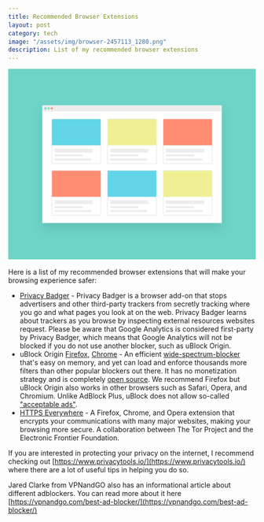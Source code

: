 ```yaml
---
title: Recommended Browser Extensions
layout: post
category: tech
image: "/assets/img/browser-2457113_1280.png"
description: List of my recommended browser extensions
---
```


![browsers](/assets/img/browser-2457113_1280.png)

Here is a list of my recommended browser extensions that will make your browsing experience safer:

<!--more-->

* [Privacy Badger](https://www.eff.org/privacybadger/) -  Privacy Badger is a browser add-on that stops advertisers and other third-party trackers from secretly tracking where you go and what pages you look at on the web. Privacy Badger learns about trackers as you browse by inspecting external resources websites request. Please be aware that Google Analytics is considered first-party by Privacy Badger, which means that Google Analytics will not be blocked if you do not use another blocker, such as uBlock Origin. 
* uBlock Origin [Firefox](https://addons.mozilla.org/firefox/addon/ublock-origin/), [Chrome](https://chrome.google.com/webstore/detail/ublock-origin/cjpalhdlnbpafiamejdnhcphjbkeiagm?hl=en) - An efficient [wide-spectrum-blocker](https://github.com/gorhill/uBlock/wiki/Blocking-mode) that's easy on memory, and yet can load and enforce thousands more filters than other popular blockers out there. It has no monetization strategy and is completely [open source](https://github.com/gorhill/uBlock/). We recommend Firefox but uBlock Origin also works in other browsers such as Safari, Opera, and Chromium. Unlike AdBlock Plus, uBlock does not allow so-called ["acceptable ads"](https://adblockplus.org/acceptable-ads).
* [HTTPS Everywhere](https://www.eff.org/https-everywhere) - A Firefox, Chrome, and Opera extension that encrypts your communications with many major websites, making your browsing more secure. A collaboration between The Tor Project and the Electronic Frontier Foundation. 

If you are interested in protecting your privacy on the internet, I recommend checking out [https://www.privacytools.io/](https://www.privacytools.io/) where there are a lot of useful tips in helping you do so.

Jared Clarke from VPNandGO also has an informational article about different adblockers. You can read more about it here [https://vpnandgo.com/best-ad-blocker/](https://vpnandgo.com/best-ad-blocker/)
